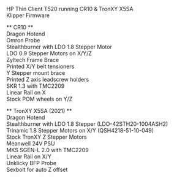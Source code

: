 HP Thin Client T520 running CR10 & TronXY X5SA  
Klipper Firmware  

** CR10 **  
Dragon Hotend  
Omron Probe  
Stealthburner with LDO 1.8 Stepper Motor  
LDO 0.9 Stepper Motors on X/Y/Z  
Zyltech Frame Brace  
Printed X/Y belt tensioners  
Y Stepper mount brace  
Printed Z axis leadscrew holders  
SKR 1.3 with TMC2209  
Linear Rail on X  
Stock POM wheels on Y/Z  

** TronXY X5SA (2021) **   
Dragon Hotend  
Stealthburner with LDO 1.8 Stepper (LDO-42STH20-1004ASH2)  
Trinamic 1.8 Stepper Motors on X/Y (QSH4218-51-10-049)  
Stock TronXY Z Stepper Motors  
Meanwell 24V PSU  
MKS SGEN-L 2.0 with TMC2209  
Linear Rail on X/Y  
Unklicky BFP Probe  
Sexbolt for auto Z offset  
